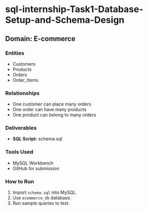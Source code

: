# sql-internship-Task1-Database-Setup-and-Schema-Design

## Domain: E-commerce

### Entities
- Customers
- Products
- Orders
- Order_Items

### Relationships
- One customer can place many orders
- One order can have many products
- One product can belong to many orders

### Deliverables
- **SQL Script:** schema.sql

### Tools Used
- MySQL Workbench
- GitHub for submission

### How to Run
1. Import `schema.sql` into MySQL.
2. Use `ecommerce_db` database.
3. Run sample queries to test.
